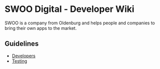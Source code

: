 # SWOO Digital - Developer Wiki

SWOO is a company from Oldenburg and helps people and companies to bring their own apps to the market.

## Guidelines

- [Developers](https://github.com/swoo-digital/wiki/tree/main/guideline-developer.md)
- [Testing](https://github.com/swoo-digital/wiki/tree/main/guideline-testing.md)
